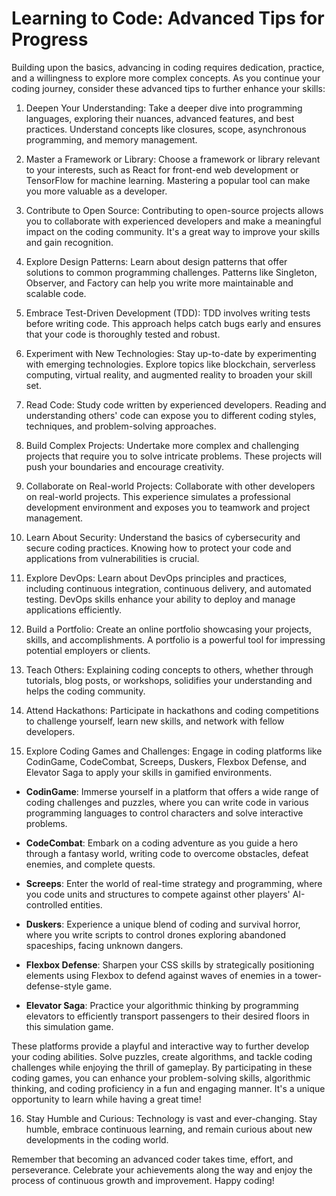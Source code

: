 # Learning to Code: Advanced Tips for Progress

Building upon the basics, advancing in coding requires dedication, practice, and a willingness to explore more complex concepts. As you continue your coding journey, consider these advanced tips to further enhance your skills:

1. Deepen Your Understanding: Take a deeper dive into programming languages, exploring their nuances, advanced features, and best practices. Understand concepts like closures, scope, asynchronous programming, and memory management.
    
2. Master a Framework or Library: Choose a framework or library relevant to your interests, such as React for front-end web development or TensorFlow for machine learning. Mastering a popular tool can make you more valuable as a developer.
    
3. Contribute to Open Source: Contributing to open-source projects allows you to collaborate with experienced developers and make a meaningful impact on the coding community. It's a great way to improve your skills and gain recognition.
    
4. Explore Design Patterns: Learn about design patterns that offer solutions to common programming challenges. Patterns like Singleton, Observer, and Factory can help you write more maintainable and scalable code.
    
5. Embrace Test-Driven Development (TDD): TDD involves writing tests before writing code. This approach helps catch bugs early and ensures that your code is thoroughly tested and robust.
    
6. Experiment with New Technologies: Stay up-to-date by experimenting with emerging technologies. Explore topics like blockchain, serverless computing, virtual reality, and augmented reality to broaden your skill set.
    
7. Read Code: Study code written by experienced developers. Reading and understanding others' code can expose you to different coding styles, techniques, and problem-solving approaches.
    
8. Build Complex Projects: Undertake more complex and challenging projects that require you to solve intricate problems. These projects will push your boundaries and encourage creativity.
    
9. Collaborate on Real-world Projects: Collaborate with other developers on real-world projects. This experience simulates a professional development environment and exposes you to teamwork and project management.
    
10. Learn About Security: Understand the basics of cybersecurity and secure coding practices. Knowing how to protect your code and applications from vulnerabilities is crucial.
    
11. Explore DevOps: Learn about DevOps principles and practices, including continuous integration, continuous delivery, and automated testing. DevOps skills enhance your ability to deploy and manage applications efficiently.
    
12. Build a Portfolio: Create an online portfolio showcasing your projects, skills, and accomplishments. A portfolio is a powerful tool for impressing potential employers or clients.
    
13. Teach Others: Explaining coding concepts to others, whether through tutorials, blog posts, or workshops, solidifies your understanding and helps the coding community.
    
14. Attend Hackathons: Participate in hackathons and coding competitions to challenge yourself, learn new skills, and network with fellow developers.
    
15. Explore Coding Games and Challenges: Engage in coding platforms like CodinGame, CodeCombat, Screeps, Duskers, Flexbox Defense, and Elevator Saga to apply your skills in gamified environments.

- **CodinGame**: Immerse yourself in a platform that offers a wide range of coding challenges and puzzles, where you can write code in various programming languages to control characters and solve interactive problems.
    
- **CodeCombat**: Embark on a coding adventure as you guide a hero through a fantasy world, writing code to overcome obstacles, defeat enemies, and complete quests.
    
- **Screeps**: Enter the world of real-time strategy and programming, where you code units and structures to compete against other players' AI-controlled entities.
    
- **Duskers**: Experience a unique blend of coding and survival horror, where you write scripts to control drones exploring abandoned spaceships, facing unknown dangers.
    
- **Flexbox Defense**: Sharpen your CSS skills by strategically positioning elements using Flexbox to defend against waves of enemies in a tower-defense-style game.
    
- **Elevator Saga**: Practice your algorithmic thinking by programming elevators to efficiently transport passengers to their desired floors in this simulation game.
    

These platforms provide a playful and interactive way to further develop your coding abilities. Solve puzzles, create algorithms, and tackle coding challenges while enjoying the thrill of gameplay. By participating in these coding games, you can enhance your problem-solving skills, algorithmic thinking, and coding proficiency in a fun and engaging manner. It's a unique opportunity to learn while having a great time!
    
16. Stay Humble and Curious: Technology is vast and ever-changing. Stay humble, embrace continuous learning, and remain curious about new developments in the coding world.
    

Remember that becoming an advanced coder takes time, effort, and perseverance. Celebrate your achievements along the way and enjoy the process of continuous growth and improvement. Happy coding!